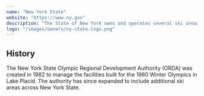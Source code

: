 ```yaml
---
name: "New York State"
website: "https://www.ny.gov"
description: "The State of New York owns and operates several ski areas through the New York State Olympic Regional Development Authority (ORDA). These ski areas were developed in conjunction with the 1980 Winter Olympics in Lake Placid."
logo: "/images/owners/ny-state-logo.png"
---
```


## History

The New York State Olympic Regional Development Authority (ORDA) was created in 1982 to manage the facilities built for the 1980 Winter Olympics in Lake Placid. The authority has since expanded to include additional ski areas across New York State.

